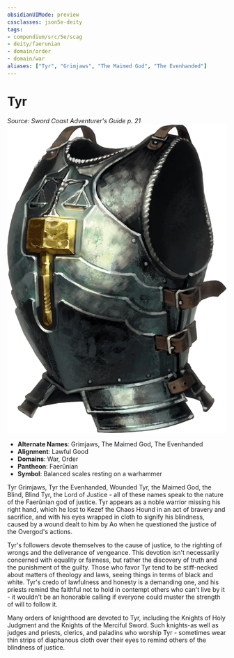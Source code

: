 ```yaml
---
obsidianUIMode: preview
cssclasses: json5e-deity
tags:
- compendium/src/5e/scag
- deity/faerunian
- domain/order
- domain/war
aliases: ["Tyr", "Grimjaws", "The Maimed God", "The Evenhanded"]
---
```

# Tyr
*Source: Sword Coast Adventurer's Guide p. 21* 
![](https://raw.githubusercontent.com/5etools-mirror-2/5etools-img/main/deities/SCAG/Symbol%20of%20Tyr.webp#symbol)

- **Alternate Names**: Grimjaws, The Maimed God, The Evenhanded
- **Alignment**: Lawful Good
- **Domains**: War, Order
- **Pantheon**: Faerûnian
- **Symbol**: Balanced scales resting on a warhammer

Tyr Grimjaws, Tyr the Evenhanded, Wounded Tyr, the Maimed God, the Blind, Blind Tyr, the Lord of Justice - all of these names speak to the nature of the Faerûnian god of justice. Tyr appears as a noble warrior missing his right hand, which he lost to Kezef the Chaos Hound in an act of bravery and sacrifice, and with his eyes wrapped in cloth to signify his blindness, caused by a wound dealt to him by Ao when he questioned the justice of the Overgod's actions.

Tyr's followers devote themselves to the cause of justice, to the righting of wrongs and the deliverance of vengeance. This devotion isn't necessarily concerned with equality or fairness, but rather the discovery of truth and the punishment of the guilty. Those who favor Tyr tend to be stiff-necked about matters of theology and laws, seeing things in terms of black and white. Tyr's credo of lawfulness and honesty is a demanding one, and his priests remind the faithful not to hold in contempt others who can't live by it - it wouldn't be an honorable calling if everyone could muster the strength of will to follow it.

Many orders of knighthood are devoted to Tyr, including the Knights of Holy Judgment and the Knights of the Merciful Sword. Such knights-as well as judges and priests, clerics, and paladins who worship Tyr - sometimes wear thin strips of diaphanous cloth over their eyes to remind others of the blindness of justice.